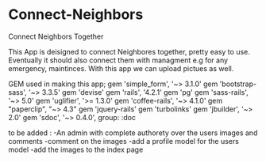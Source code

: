 # Connect-Neighbors
Connect Neighbors Together

This App is deisigned to connect Neighbores together, pretty easy to use.
Eventually it should also connect them with managment e.g for any emergency, maintinces.
With this app we can upload pictues as well.

GEM used in making this app;
gem 'simple_form', '~> 3.1.0'
gem 'bootstrap-sass', '~> 3.3.5'
gem 'devise'
gem 'rails', '4.2.1'
gem 'pg'
gem 'sass-rails', '~> 5.0'
gem 'uglifier', '>= 1.3.0'
gem 'coffee-rails', '~> 4.1.0'
gem "paperclip", "~> 4.3"
gem 'jquery-rails'
gem 'turbolinks'
gem 'jbuilder', '~> 2.0'
gem 'sdoc', '~> 0.4.0', group: :doc


to be added :
-An admin with complete authorety over the users images and comments 
-comment on the images
-add a profile model for the users model
-add the images to the index page

